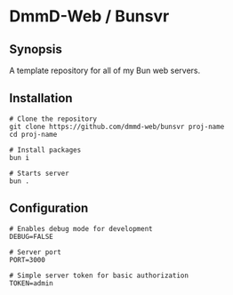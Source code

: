 # DmmD-Web / Bunsvr

## Synopsis

A template repository for all of my Bun web servers.

## Installation

```
# Clone the repository
git clone https://github.com/dmmd-web/bunsvr proj-name
cd proj-name

# Install packages
bun i

# Starts server
bun .
```

## Configuration

```.env
# Enables debug mode for development
DEBUG=FALSE

# Server port
PORT=3000

# Simple server token for basic authorization
TOKEN=admin
```